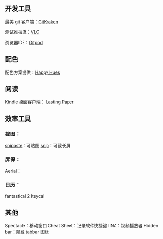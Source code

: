 ## 开发工具
最美 git 客户端：[GitKraken](https://www.gitkraken.com/)

测试推拉流：[VLC](https://www.videolan.org/vlc/index.html)

浏览器IDE：[Gitpod](https://www.gitpod.io/)

## 配色
配色方案提供：[Happy Hues](https://www.happyhues.co/palettes/8)

## 阅读
Kindle 桌面客户端： [Lasting Paper](https://www.lastingpaper.com/)

## 效率工具
### 截图：
[snipaste](https://zh.snipaste.com/)：可贴图
[snip](https://snip.qq.com/)：可截长屏

### 屏保：
Aerial：

### 日历：
fantastical 2
Itsycal

## 其他
Spectacle：移动窗口
Cheat Sheet：记录软件快捷键
IINA：视频播放器
Hidden bar：隐藏 tabbar 图标